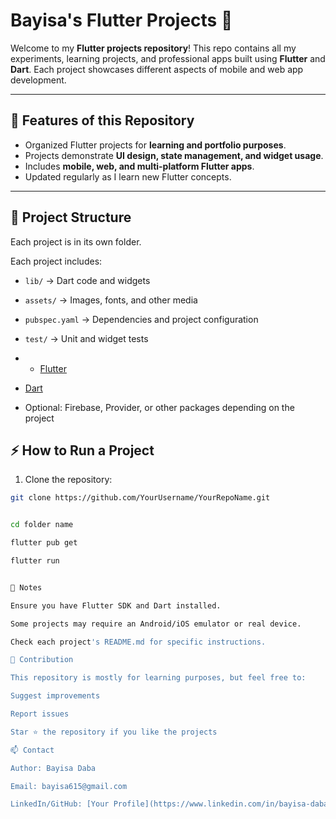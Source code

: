 # Bayisa's Flutter Projects 🚀

Welcome to my **Flutter projects repository**! This repo contains all my experiments, learning projects, and professional apps built using **Flutter** and **Dart**. Each project showcases different aspects of mobile and web app development.

---

## 🌟 Features of this Repository

- Organized Flutter projects for **learning and portfolio purposes**.
- Projects demonstrate **UI design, state management, and widget usage**.
- Includes **mobile, web, and multi-platform Flutter apps**.
- Updated regularly as I learn new Flutter concepts.

---

## 📂 Project Structure

Each project is in its own folder.  

Each project includes:

- `lib/` → Dart code and widgets  
- `assets/` → Images, fonts, and other media  
- `pubspec.yaml` → Dependencies and project configuration  
- `test/` → Unit and widget tests

- - [Flutter](https://flutter.dev/)  
- [Dart](https://dart.dev/)  
- Optional: Firebase, Provider, or other packages depending on the project  

## ⚡ How to Run a Project

1. Clone the repository:
```bash
git clone https://github.com/YourUsername/YourRepoName.git


cd folder name

flutter pub get

flutter run


🔧 Notes

Ensure you have Flutter SDK and Dart installed.

Some projects may require an Android/iOS emulator or real device.

Check each project's README.md for specific instructions.

📌 Contribution

This repository is mostly for learning purposes, but feel free to:

Suggest improvements

Report issues

Star ⭐ the repository if you like the projects

📫 Contact

Author: Bayisa Daba

Email: bayisa615@gmail.com

LinkedIn/GitHub: [Your Profile](https://www.linkedin.com/in/bayisa-daba%F0%9F%92%BB-a9230b316/)

